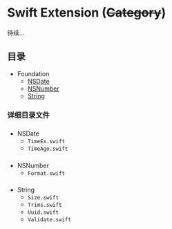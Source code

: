 # Swift Extension (~~Category~~)
待续...
## 目录
* Foundation
  * [NSDate](#date)
  * [NSNumber](#number)
  * [String](#string)

  

### 详细目录文件
### <a id="date"></a>
* NSDate
  * `TimeEx.swift`
  * `TimeAgo.swift`

### <a id="number"></a>
* NSNumber
  * `Format.swift`

### <a id="string"></a>
* String
  * `Size.swift`
  * `Trims.swift`
  * `Uuid.swift`
  * `Validate.swift`


<!--
  * [NSArray](#date)
  * [NSSet](#date)
  * [NSData](#date)
  * [NSDateFormatter](#date)
  * [NSDictionary](#date)
  * [NSFileHandle](#date)
  * [NSFileManager](#date)
  * [NSIndexPath](#date)
  * [NSNotificationCenter](#date)
  * [NSNumber](#date)
  * [NSBundle](#date)
  * [NSString](#date)
  * [NSURL](#date)
  * [NSURLConnection](#date)
  * [NSURLRequest](#date)
  * [NSUserDefaults](#date)

-->
